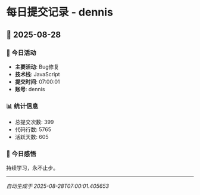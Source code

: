 # 每日提交记录 - dennis

## 📅 2025-08-28

### 🎯 今日活动
- **主要活动**: Bug修复
- **技术栈**: JavaScript
- **提交时间**: 07:00:01
- **账号**: dennis

### 📊 统计信息
- 总提交次数: 399
- 代码行数: 5765
- 活跃天数: 605

### 💭 今日感悟
持续学习，永不止步。

---
*自动生成于 2025-08-28T07:00:01.405653*
